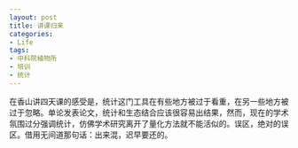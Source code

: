 ```yaml
---
layout: post
title: 讲课归来
categories:
- Life
tags:
- 中科院植物所
- 培训
- 统计
---
```


在香山讲四天课的感受是，统计这门工具在有些地方被过于看重，在另一些地方被过于忽略。单论发表论文，统计和生态结合应该很容易出结果，然而，现在的学术氛围过分强调统计，仿佛学术研究离开了量化方法就不能活似的。误区，绝对的误区。借用无间道那句话：出来混，迟早要还的。
